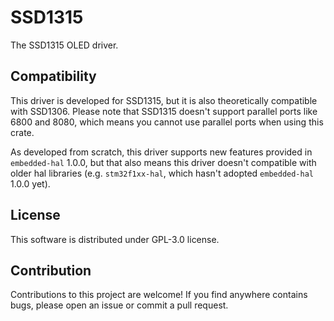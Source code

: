 # SSD1315

The SSD1315 OLED driver.

## Compatibility

This driver is developed for SSD1315, but it is also theoretically compatible with SSD1306. Please note that SSD1315 doesn't support parallel ports like 6800 and 8080, which means you cannot use parallel ports when using this crate.

As developed from scratch, this driver supports new features provided in `embedded-hal` 1.0.0, but that also means this driver doesn't compatible with older hal libraries (e.g. `stm32f1xx-hal`, which hasn't adopted `embedded-hal` 1.0.0 yet).

## License

This software is distributed under GPL-3.0 license.

## Contribution

Contributions to this project are welcome! If you find anywhere contains bugs, please open an issue or commit a pull request.